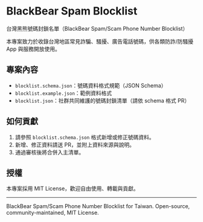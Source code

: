 # BlackBear Spam Blocklist

台灣黑熊號碼封鎖名單（BlackBear Spam/Scam Phone Number Blocklist）

本專案致力於收錄台灣地區常見詐騙、騷擾、廣告電話號碼，供各類防詐/防騷擾 App 與服務開放使用。

## 專案內容
- `blocklist.schema.json`：號碼資料格式規範（JSON Schema）
- `blocklist.example.json`：範例資料格式
- `blocklist.json`：社群共同維護的號碼封鎖清單（請依 schema 格式 PR）

## 如何貢獻
1. 請參照 `blocklist.schema.json` 格式新增或修正號碼資料。
2. 新增、修正資料請送 PR，並附上資料來源與說明。
3. 通過審核後將合併入主清單。

## 授權
本專案採用 MIT License，歡迎自由使用、轉載與貢獻。

---

BlackBear Spam/Scam Phone Number Blocklist for Taiwan. Open-source, community-maintained, MIT License.
